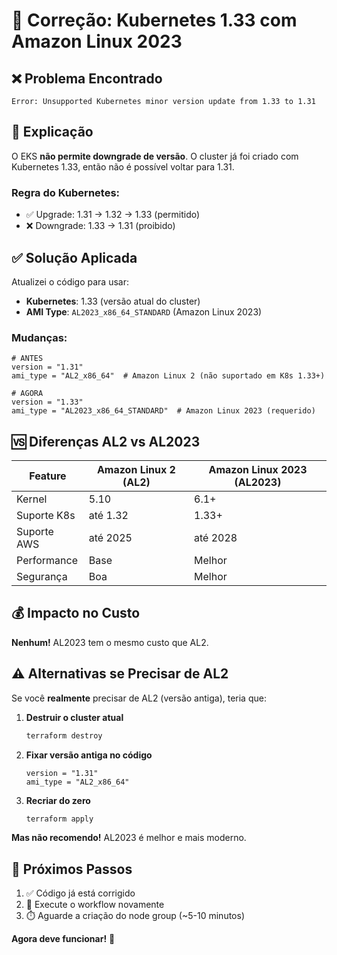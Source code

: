 # 🔧 Correção: Kubernetes 1.33 com Amazon Linux 2023

## ❌ Problema Encontrado

```
Error: Unsupported Kubernetes minor version update from 1.33 to 1.31
```

## 📖 Explicação

O EKS **não permite downgrade de versão**. O cluster já foi criado com Kubernetes 1.33, então não é possível voltar para 1.31.

### Regra do Kubernetes:
- ✅ Upgrade: 1.31 → 1.32 → 1.33 (permitido)
- ❌ Downgrade: 1.33 → 1.31 (proibido)

## ✅ Solução Aplicada

Atualizei o código para usar:
- **Kubernetes**: 1.33 (versão atual do cluster)
- **AMI Type**: `AL2023_x86_64_STANDARD` (Amazon Linux 2023)

### Mudanças:

```hcl
# ANTES
version = "1.31"
ami_type = "AL2_x86_64"  # Amazon Linux 2 (não suportado em K8s 1.33+)

# AGORA
version = "1.33"
ami_type = "AL2023_x86_64_STANDARD"  # Amazon Linux 2023 (requerido)
```

## 🆚 Diferenças AL2 vs AL2023

| Feature | Amazon Linux 2 (AL2) | Amazon Linux 2023 (AL2023) |
|---------|---------------------|---------------------------|
| Kernel | 5.10 | 6.1+ |
| Suporte K8s | até 1.32 | 1.33+ |
| Suporte AWS | até 2025 | até 2028 |
| Performance | Base | Melhor |
| Segurança | Boa | Melhor |

## 💰 Impacto no Custo

**Nenhum!** AL2023 tem o mesmo custo que AL2.

## ⚠️ Alternativas se Precisar de AL2

Se você **realmente** precisar de AL2 (versão antiga), teria que:

1. **Destruir o cluster atual**
   ```bash
   terraform destroy
   ```

2. **Fixar versão antiga no código**
   ```hcl
   version = "1.31"
   ami_type = "AL2_x86_64"
   ```

3. **Recriar do zero**
   ```bash
   terraform apply
   ```

**Mas não recomendo!** AL2023 é melhor e mais moderno.

## 🚀 Próximos Passos

1. ✅ Código já está corrigido
2. 🔄 Execute o workflow novamente
3. ⏱️ Aguarde a criação do node group (~5-10 minutos)

**Agora deve funcionar!** 🎉
